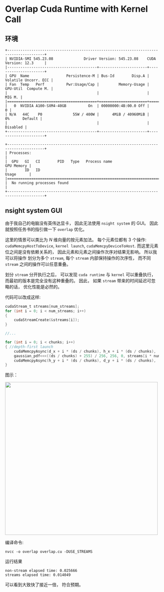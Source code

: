# Overlap Cuda Runtime with Kernel Call

## 环境

```
+---------------------------------------------------------------------------------------+
| NVIDIA-SMI 545.23.08              Driver Version: 545.23.08    CUDA Version: 12.3     |
|-----------------------------------------+----------------------+----------------------+
| GPU  Name                 Persistence-M | Bus-Id        Disp.A | Volatile Uncorr. ECC |
| Fan  Temp   Perf          Pwr:Usage/Cap |         Memory-Usage | GPU-Util  Compute M. |
|                                         |                      |               MIG M. |
|=========================================+======================+======================|
|   0  NVIDIA A100-SXM4-40GB          On  | 00000000:4B:00.0 Off |                    0 |
| N/A   44C    P0              55W / 400W |      4MiB / 40960MiB |      0%      Default |
|                                         |                      |             Disabled |
+-----------------------------------------+----------------------+----------------------+
                                                                                         
+---------------------------------------------------------------------------------------+
| Processes:                                                                            |
|  GPU   GI   CI        PID   Type   Process name                            GPU Memory |
|        ID   ID                                                             Usage      |
|=======================================================================================|
|  No running processes found                                                           |
+---------------------------------------------------------------------------------------+
```

## nsight system GUI

由于我自己的电脑没有英伟达显卡， 因此无法使用 `nsight system` 的 GUI。 因此就按照任务书的指引做一下 `overlap` 优化。

这里的情景可以类比为 $N$ 维向量的按元素加法。 每个元素位都有 3 个操作: `cudaMemcpyHostToDevice`, `kernel launch`, `cudaMemcpyDeviceToHost`. 而这里元素位之间是没有依赖关系的， 因此元素和元素之间操作次序对结果无影响。 所以我可以将操作
划分为多个 `stream`, 每个 `stream` 内部保持操作的次序性， 而不同 `stream` 之间的操作可以任意重叠。

划分 `stream` 分开执行之后， 可以发现 `cuda runtime` 与 `kernel` 可以重叠执行， 而最初的版本是完全没有这种重叠的。 因此， 如果 `stream` 带来的时间延迟可忽略的话， 优化性能是必然的。

代码可以改成这样:

```c
cudaStream_t streams[num_streams];
for (int i = 0; i < num_streams; i++) 
{
    cudaStreamCreate(&streams[i]);
}

//...

for (int i = 0; i < chunks; i++) 
{ //depth-first launch
    cudaMemcpyAsync(d_x + i * (ds / chunks), h_x + i * (ds / chunks), (ds / chunks) * sizeof(ft), cudaMemcpyHostToDevice, streams[i * num_streams / chunks]);
    gaussian_pdf<<<((ds / chunks) + 255) / 256, 256, 0, streams[i * num_streams / chunks]>>>(d_x + i * (ds / chunks), d_y + i * (ds / chunks), 0.0, 1.0, ds / chunks);
    cudaMemcpyAsync(h_y + i * (ds / chunks), d_y + i * (ds / chunks), (ds / chunks) * sizeof(ft), cudaMemcpyDeviceToHost, streams[i * num_streams / chunks]);
}
```


图示：

<img src="https://notes.sjtu.edu.cn/uploads/upload_08dcb7cac650e2c9b66f7c9f762f53ef.png" width="500">


编译命令:

```
nvcc -o overlap overlap.cu -DUSE_STREAMS
```

运行结果

```
non-stream elapsed time: 0.025666
streams elapsed time: 0.014049
```

可以看到大致快了接近一倍， 符合预期。